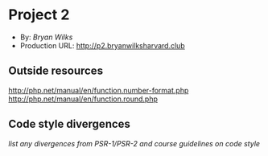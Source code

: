 # Project 2
+ By: *Bryan Wilks*
+ Production URL: <http://p2.bryanwilksharvard.club>

## Outside resources
<http://php.net/manual/en/function.number-format.php>
<http://php.net/manual/en/function.round.php>

## Code style divergences
*list any divergences from PSR-1/PSR-2 and course guidelines on code style*

